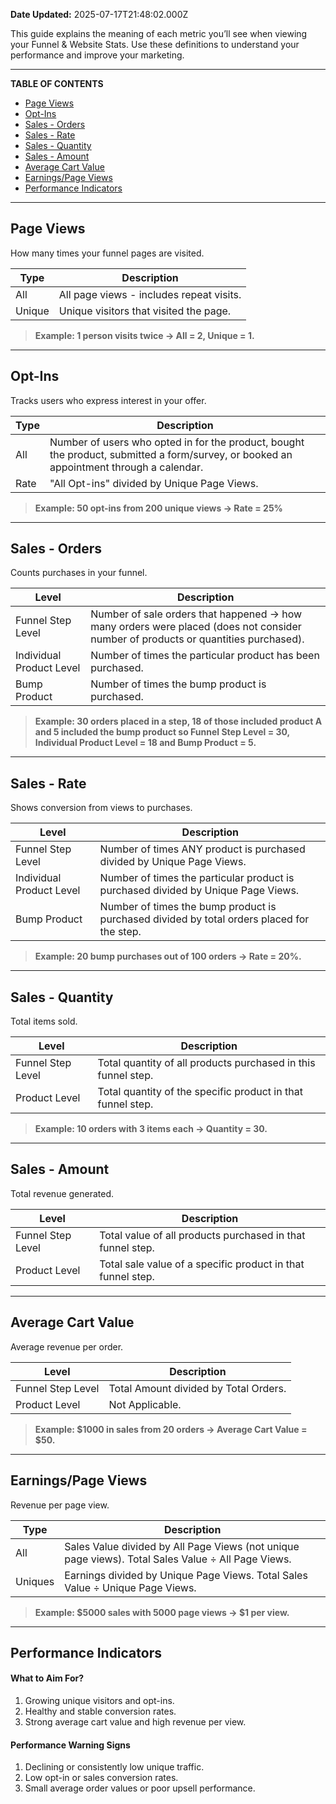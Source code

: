 **Date Updated:** 2025-07-17T21:48:02.000Z

This guide explains the meaning of each metric you’ll see when viewing your Funnel & Website Stats. Use these definitions to understand your performance and improve your marketing.

---

**TABLE OF CONTENTS**

* [Page Views](#Page-Views)
* [Opt-Ins](#Opt-Ins)
* [Sales - Orders](#Sales---Orders)
* [Sales - Rate](#Sales---Rate)
* [Sales - Quantity](#Sales---Quantity)
* [Sales - Amount](#Sales---Amount)
* [Average Cart Value](#Average-Cart-Value)
* [Earnings/Page Views](#Earnings/Page-Views)
* [Performance Indicators](#Performance-Indicators)

---

## **Page Views**

  
How many times your funnel pages are visited.

  
| Type   | Description                              |
| ------ | ---------------------------------------- |
| All    | All page views - includes repeat visits. |
| Unique | Unique visitors that visited the page.   |

> **Example: 1 person visits twice → All = 2, Unique = 1.**

---

## **Opt-Ins**

  
Tracks users who express interest in your offer.

  
| Type | Description                                                                                                                             |
| ---- | --------------------------------------------------------------------------------------------------------------------------------------- |
| All  | Number of users who opted in for the product, bought the product, submitted a form/survey, or booked an appointment through a calendar. |
| Rate | "All Opt-ins" divided by Unique Page Views.                                                                                             |

> **Example: 50 opt-ins from 200 unique views → Rate = 25%** 

---

## **Sales - Orders**

  
Counts purchases in your funnel.

  
| Level                    | Description                                                                                                                        |
| ------------------------ | ---------------------------------------------------------------------------------------------------------------------------------- |
| Funnel Step Level        | Number of sale orders that happened -> how many orders were placed (does not consider number of products or quantities purchased). |
| Individual Product Level | Number of times the particular product has been purchased.                                                                         |
| Bump Product             | Number of times the bump product is purchased.                                                                                     |

> **Example: 30 orders placed in a step, 18 of those included product A and 5 included the bump product so Funnel Step Level = 30, Individual Product Level = 18 and Bump Product = 5.**

---

## **Sales - Rate**

  
Shows conversion from views to purchases.

  
| Level                    | Description                                                                                |
| ------------------------ | ------------------------------------------------------------------------------------------ |
| Funnel Step Level        | Number of times ANY product is purchased divided by Unique Page Views.                     |
| Individual Product Level | Number of times the particular product is purchased divided by Unique Page Views.          |
| Bump Product             | Number of times the bump product is purchased divided by total orders placed for the step. |

> **Example: 20 bump purchases out of 100 orders → Rate = 20%.**

---

## **Sales - Quantity**

  
Total items sold.

  
| Level             | Description                                                   |
| ----------------- | ------------------------------------------------------------- |
| Funnel Step Level | Total quantity of all products purchased in this funnel step. |
| Product Level     | Total quantity of the specific product in that funnel step.   |

> **Example: 10 orders with 3 items each → Quantity = 30.**

---

## **Sales - Amount**

  
Total revenue generated.

  
| Level             | Description                                                 |
| ----------------- | ----------------------------------------------------------- |
| Funnel Step Level | Total value of all products purchased in that funnel step.  |
| Product Level     | Total sale value of a specific product in that funnel step. |

---

## **Average Cart Value**

  
Average revenue per order.

  
| Level             | Description                           |
| ----------------- | ------------------------------------- |
| Funnel Step Level | Total Amount divided by Total Orders. |
| Product Level     | Not Applicable.                       |

> **Example: $1000 in sales from 20 orders → Average Cart Value = $50.**  

---

## **Earnings/Page Views**

  
Revenue per page view.

  
| Type    | Description                                                                                        |
| ------- | -------------------------------------------------------------------------------------------------- |
| All     | Sales Value divided by All Page Views (not unique page views). Total Sales Value ÷ All Page Views. |
| Uniques | Earnings divided by Unique Page Views. Total Sales Value ÷ Unique Page Views.                      |

> **Example: $5000 sales with 5000 page views → $1 per view.**

---

## **Performance Indicators**

  
#### **What to Aim For?**

  
1. Growing unique visitors and opt-ins.
2. Healthy and stable conversion rates.
3. Strong average cart value and high revenue per view.

#### **Performance Warning Signs**

  
1. Declining or consistently low unique traffic.
2. Low opt-in or sales conversion rates.
3. Small average order values or poor upsell performance.